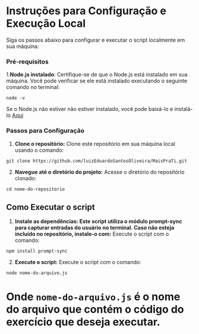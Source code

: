 
# Instruções para Configuração e Execução Local

Siga os passos abaixo para configurar e executar o script localmente em sua máquina:

### Pré-requisitos

1.<strong>Node.js instalado</strong>: Certifique-se de que o Node.js está instalado em sua máquina. Você pode verificar se ele está instalado executando o seguinte comando no terminal:
```
node -v
```
Se o Node.js não estiver não estiver instalado, você pode baixá-lo e instalá-lo [Aqui](https://nodejs.org/)

### Passos para Configuração

1. <strong>Clone o repositório:</strong> Clone este repositório em sua máquina local usando o comando:
```
git clone https://github.com/luizEduardoSantosOliveira/MaisPraTi.git
```
2. <strong>Navegue até o diretório do projeto:</strong> Acesse o diretório do repositório clonado:
```
cd nome-do-repositorio
```
## Como Executar o script
1. <strong>Instale as dependências: Este script utiliza o módulo prompt-sync para capturar entradas do usuário no terminal. Caso não esteja incluído no repositório, instale-o com:</strong> Execute o script com o comando:
```
npm install prompt-sync

```

2. <strong>Execute o script:</strong> Execute o script com o comando:
```
node nome-do-arquivo.js
```
Onde `nome-do-arquivo.js` é o nome do arquivo que contém o código do exercício que deseja executar.
=======
